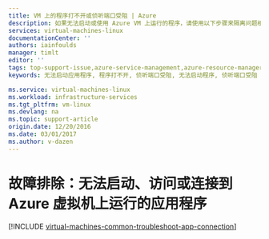 ```yaml
---
title: VM 上的程序打不开或侦听端口受阻 | Azure
description: 如果无法启动或使用 Azure VM 上运行的程序，请使用以下步骤来隔离问题根源。
services: virtual-machines-linux
documentationCenter: ''
authors: iainfoulds
manager: timlt
editor: ''
tags: top-support-issue,azure-service-management,azure-resource-manager
keywords: 无法启动应用程序, 程序打不开, 侦听端口受阻, 无法启动程序, 侦听端口受阻

ms.service: virtual-machines-linux
ms.workload: infrastructure-services
ms.tgt_pltfrm: vm-linux
ms.devlang: na
ms.topic: support-article
origin.date: 12/20/2016
ms.date: 03/01/2017
ms.author: v-dazen
---
```


# 故障排除：无法启动、访问或连接到 Azure 虚拟机上运行的应用程序

[!INCLUDE [virtual-machines-common-troubleshoot-app-connection](../../../includes/virtual-machines-common-troubleshoot-app-connection.md)]

<!---HONumber=Mooncake_Quality_Review_1202_2016-->